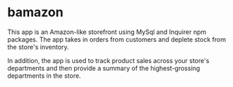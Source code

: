# bamazon

This app is an Amazon-like storefront using MySql and Inquirer npm packages. The app takes in orders from customers and deplete stock from the store's inventory. 

In addition, the app is used to track product sales across your store's departments and then provide a summary of the highest-grossing departments in the store.


